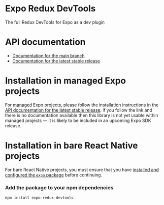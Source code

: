 # Expo Redux DevTools

The full Redux DevTools for Expo as a dev plugin

# API documentation

- [Documentation for the main branch](https://github.com/expo/expo/blob/main/docs/pages/versions/unversioned/sdk/redux-devtools.md)
- [Documentation for the latest stable release](https://docs.expo.dev/versions/latest/sdk/redux-devtools/)

# Installation in managed Expo projects

For [managed](https://docs.expo.dev/archive/managed-vs-bare/) Expo projects, please follow the installation instructions in the [API documentation for the latest stable release](#api-documentation). If you follow the link and there is no documentation available then this library is not yet usable within managed projects &mdash; it is likely to be included in an upcoming Expo SDK release.

# Installation in bare React Native projects

For bare React Native projects, you must ensure that you have [installed and configured the `expo` package](https://docs.expo.dev/bare/installing-expo-modules/) before continuing.

### Add the package to your npm dependencies

```
npm install expo-redux-devtools
```
